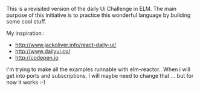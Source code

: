 This is a revisited version of the daily Ui Challenge in ELM.
The main purpose of this initiative is to practice this wonderful language by building some cool stuff.

My inspiration :

- http://www.jackoliver.info/react-daily-ui/
- http://www.dailyui.co/
- http://codepen.io

I'm trying to make all the examples runnable with elm-reactor..
When i will get into ports and subscriptions, I will maybe need to change that ... but for now it works :-)
